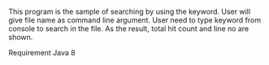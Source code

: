 This program is the sample of searching by using the keyword.
User will give file name as command line argument.
User need to type keyword from console to search in the file.
As the result, total hit count and line no are shown.

Requirement
Java 8